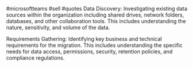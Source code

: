 #microsoftteams #sell #quotes 
Data Discovery: Investigating existing data sources within the organization including shared drives, network folders, databases, and other collaboration tools. This includes understanding the nature, sensitivity, and volume of the data.

Requirements Gathering: Identifying key business and technical requirements for the migration. This includes understanding the specific needs for data access, permissions, security, retention policies, and compliance regulations.